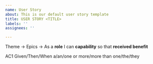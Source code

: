 ```yaml
---
name: User Story
about: This is our default user story template
title: USER STORY <TITLE>
labels: ''
assignees: ''

---
```


Theme -> Epics -> As a **role** I can **capability** so that **received benefit**

AC1 Given/Then/When   a/an/one or more/more than one/the/they
